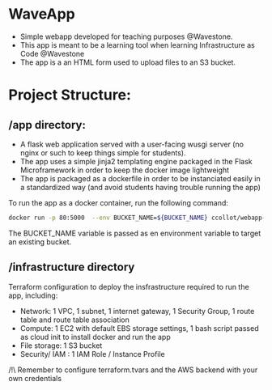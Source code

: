 # WaveApp
- Simple webapp developed for teaching purposes @Wavestone.
- This app is meant to be a learning tool when learning Infrastructure as Code @Wavestone
- The app is a an HTML form used to upload files to an S3 bucket.

# Project Structure:

## /app directory:
- A flask web application served with a user-facing wusgi server (no nginx or such to keep things simple for students).
- The app uses a simple jinja2 templating engine packaged in  the Flask Microframework in order to keep the docker image lightweight
- The app is packaged as a dockerfile in order to be instanciated easily in a standardized way (and avoid students having trouble running the app)

To run the app as a docker container, run the following command:

```sh
docker run -p 80:5000  --env BUCKET_NAME=${BUCKET_NAME} ccollot/webapp-formation
```
The BUCKET_NAME variable is passed as en environment variable to target an existing bucket.

## /infrastructure directory
Terraform configuration to deploy the insfrastructure required to run the app, including:

- Network: 1 VPC, 1 subnet, 1 internet gateway, 1 Security Group, 1 route table and route table association
- Compute: 1 EC2 with default EBS storage settings, 1 bash script passed as cloud init to install docker and run the app
- File storage: 1 S3 bucket
- Security/ IAM : 1 IAM Role / Instance Profile 

/!\ Remember to configure terraform.tvars and the AWS backend with your own credentials